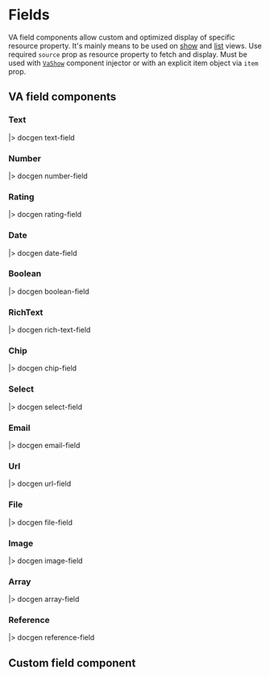 # Fields

VA field components allow custom and optimized display of specific resource property. It's mainly means to be used on [show](../crud/show) and [list](../crud/list) views. Use required `source` prop as resource property to fetch and display. Must be used with [`VaShow`](../crud/show#injector) component injector or with an explicit item object via `item` prop.

## VA field components

### Text

|> docgen text-field

### Number

|> docgen number-field

### Rating

|> docgen rating-field

### Date

|> docgen date-field

### Boolean

|> docgen boolean-field

### RichText

|> docgen rich-text-field

### Chip

|> docgen chip-field

### Select

|> docgen select-field

### Email

|> docgen email-field

### Url

|> docgen url-field

### File

|> docgen file-field

### Image

|> docgen image-field

### Array

|> docgen array-field

### Reference

|> docgen reference-field

## Custom field component
